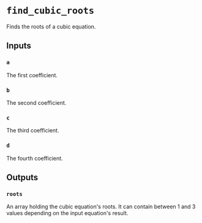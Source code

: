 # `find_cubic_roots`

Finds the roots of a cubic equation.

## Inputs

### `a`
The first coefficient.

### `b`
The second coefficient.

### `c`
The third coefficient.

### `d`
The fourth coefficient.

## Outputs

### `roots`
An array holding the cubic equation's roots. It can contain between 1 and 3 values depending on the input equation's result.

